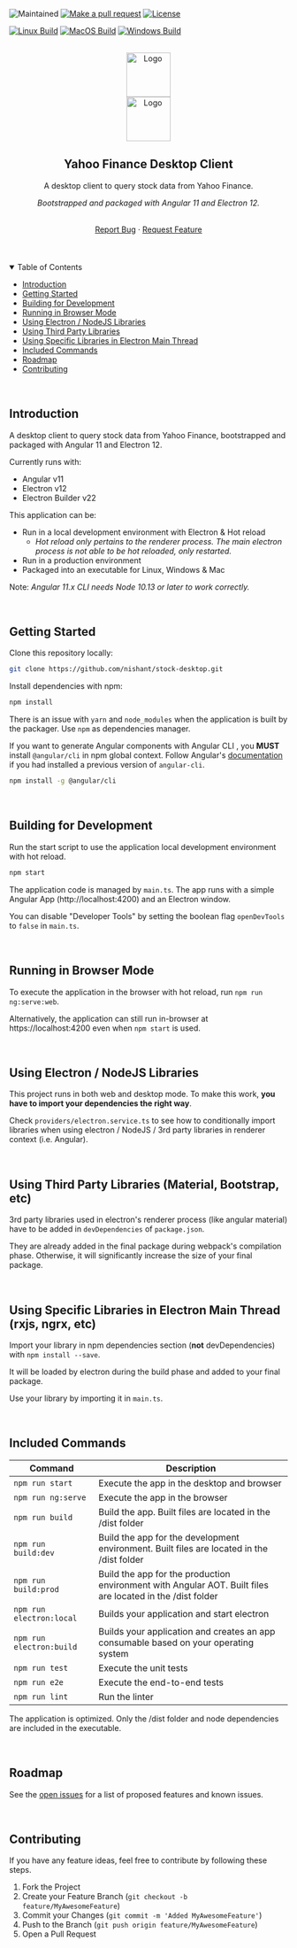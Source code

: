 ![Maintained][maintained-badge] [![Make a pull request][prs-badge]][prs]
[![License][license-badge]](LICENSE.md)

[![Linux Build][linux-build-badge]][linux-build]
[![MacOS Build][macos-build-badge]][macos-build]
[![Windows Build][windows-build-badge]][windows-build]

<br />

<div align="center">
  <img src="https://www.vectorlogo.zone/logos/angular/angular-icon.svg" alt="Logo" width="80" height="80">
  <div style="width: 25px"></div>
  <img src="https://www.vectorlogo.zone/logos/electronjs/electronjs-icon.svg" alt="Logo" width="80" height="80">
</div>

<h2 align="center">Yahoo Finance Desktop Client</h3>

<div align="center">
  <p>A desktop client to query stock data from Yahoo Finance.</p>
  <p><em>Bootstrapped and packaged with Angular 11 and Electron 12.</em></p>
  <br />
  <a href="https://github.com/nishant/stock-desktop/labels/bug">Report Bug</a>
  ·
  <a href="https://github.com/nishant/stock-desktop/issues">Request Feature</a>
</div>

<br>
<br>
<br>

<details open="open">
  <summary>Table of Contents</summary>
  <ul>
    <li><a href="#introduction">Introduction</a></li>
    <li><a href="#getting-started">Getting Started</a></li>
    <li><a href="#building-for-development">Building for Development</a></li>
    <li><a href="#running-in-browser-mode">Running in Browser Mode</a></li>
    <li><a href="#using-electron--nodejs-libraries">Using Electron / NodeJS Libraries</a></li>
    <li><a href="#using-third-party-libraries-material-bootstrap-etc">Using Third Party Libraries</a></li>
    <li><a href="#using-specific-libraries-in-electron-main-thread-rxjs-ngrx-etc">Using Specific Libraries in Electron Main Thread</a></li>
    <li><a href="#included-commands">Included Commands</a></li>
    <li><a href="#roadmap">Roadmap</a></li>
    <li><a href="#contributing">Contributing</a></li>
  </ul>
</details>

<br>

## Introduction

A desktop client to query stock data from Yahoo Finance, bootstrapped and
packaged with Angular 11 and Electron 12.

Currently runs with:

- Angular v11
- Electron v12
- Electron Builder v22

This application can be:

- Run in a local development environment with Electron & Hot reload
  - _Hot reload only pertains to the renderer process. The main electron process
    is not able to be hot reloaded, only restarted._
- Run in a production environment
- Packaged into an executable for Linux, Windows & Mac

Note: _Angular 11.x CLI needs Node 10.13 or later to work correctly._

<br>

## Getting Started

Clone this repository locally:

```bash
git clone https://github.com/nishant/stock-desktop.git
```

Install dependencies with npm:

```bash
npm install
```

There is an issue with `yarn` and `node_modules` when the application is built
by the packager. Use `npm` as dependencies manager.

If you want to generate Angular components with Angular CLI , you **MUST**
install `@angular/cli` in npm global context. Follow Angular's
[documentation](https://github.com/angular/angular-cli) if you had installed a
previous version of `angular-cli`.

```bash
npm install -g @angular/cli
```

<br>

## Building for Development

Run the start script to use the application local development environment with
hot reload.

```bash
npm start
```

The application code is managed by `main.ts`. The app runs with a simple Angular
App (http://localhost:4200) and an Electron window.

You can disable "Developer Tools" by setting the boolean flag `openDevTools` to
`false` in `main.ts`.

<br>

## Running in Browser Mode

To execute the application in the browser with hot reload, run
`npm run ng:serve:web`.

Alternatively, the application can still run in-browser at
https://localhost:4200 even when `npm start` is used.

<br>

## Using Electron / NodeJS Libraries

This project runs in both web and desktop mode. To make this work, **you have to
import your dependencies the right way**.

Check `providers/electron.service.ts` to see how to conditionally import
libraries when using electron / NodeJS / 3rd party libraries in renderer context
(i.e. Angular).

<br>

## Using Third Party Libraries (Material, Bootstrap, etc)

3rd party libraries used in electron's renderer process (like angular material)
have to be added in `devDependencies` of `package.json`.

They are already added in the final package during webpack's compilation phase.
Otherwise, it will significantly increase the size of your final package.

<br>

## Using Specific Libraries in Electron Main Thread (rxjs, ngrx, etc)

Import your library in npm dependencies section (**not** devDependencies) with
`npm install --save`.

It will be loaded by electron during the build phase and added to your final
package.

Use your library by importing it in `main.ts`.

<br>

## Included Commands

| Command                  | Description                                                                                                |
| ------------------------ | ---------------------------------------------------------------------------------------------------------- |
| `npm run start`          | Execute the app in the desktop and browser                                                                 |
| `npm run ng:serve`       | Execute the app in the browser                                                                             |
| `npm run build`          | Build the app. Built files are located in the /dist folder                                                 |
| `npm run build:dev`      | Build the app for the development environment. Built files are located in the /dist folder                 |
| `npm run build:prod`     | Build the app for the production environment with Angular AOT. Built files are located in the /dist folder |
| `npm run electron:local` | Builds your application and start electron                                                                 |
| `npm run electron:build` | Builds your application and creates an app consumable based on your operating system                       |
| `npm run test`           | Execute the unit tests                                                                                     |
| `npm run e2e`            | Execute the end-to-end tests                                                                               |
| `npm run lint`           | Run the linter                                                                                             |

The application is optimized. Only the /dist folder and node dependencies are
included in the executable.

<br>

## Roadmap

See the [open issues](https://github.com/nishant/stock-desktop/issues) for a
list of proposed features and known issues.

<br>

## Contributing

If you have any feature ideas, feel free to contribute by following these steps.

1. Fork the Project
2. Create your Feature Branch (`git checkout -b feature/MyAwesomeFeature`)
3. Commit your Changes (`git commit -m 'Added MyAwesomeFeature'`)
4. Push to the Branch (`git push origin feature/MyAwesomeFeature`)
5. Open a Pull Request

<br>
<br>
<br>

[maintained-badge]:
  https://img.shields.io/badge/maintained-yes-brightgreen?style=for-the-badge
[license-badge]:
  https://img.shields.io/badge/license-MIT-blue.svg?style=for-the-badge
[license]: https://github.com/nishant/stock-desktop/blob/master/LICENSE.md
[prs-badge]:
  https://img.shields.io/badge/PRs-welcome-red.svg?style=for-the-badge
[prs]: https://github.com/nishant/stock-desktop/pulls
[linux-build-badge]:
  https://img.shields.io/badge/Linux%20Build-Pass-brightgreen?style=for-the-badge
[linux-build]:
  https://github.com/nishant/stock-desktop/actions?query=workflow%3A%22Linux+Build%22
[macos-build-badge]:
  https://img.shields.io/badge/MacOS%20Build-Pass-brightgreen?style=for-the-badge
[macos-build]:
  https://github.com/nishant/stock-desktop/actions?query=workflow%3A%22MacOS+Build%22
[windows-build-badge]:
  https://img.shields.io/badge/Windows%20Build-Pass-brightgreen?style=for-the-badge
[windows-build]:
  https://github.com/nishant/stock-desktop/actions?query=workflow%3A%22Windows+Build%22
